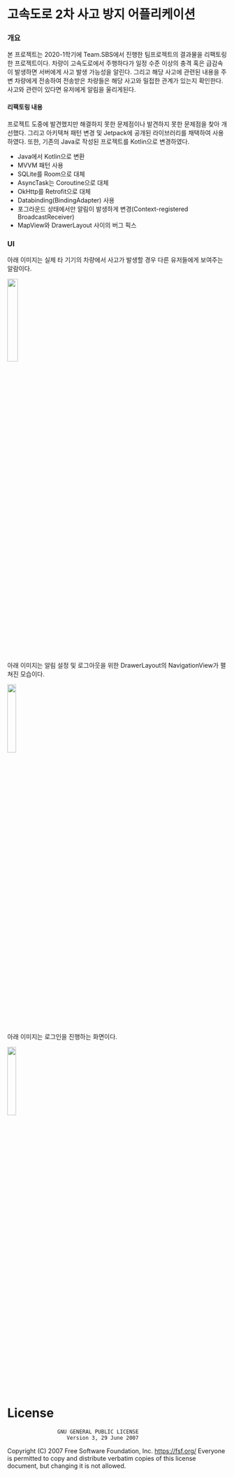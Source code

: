 # 고속도로 2차 사고 방지 어플리케이션 

### 개요
본 프로젝트는 2020-1학기에 Team.SBS에서 진행한 팀프로젝트의 결과물을 리팩토링한 프로젝트이다. 차량이 고속도로에서 주행하다가 일정 수준 이상의 충격 혹은 급감속이 발생하면 서버에게
사고 발생 가능성을 알린다. 그리고 해당 사고에 관련된 내용을 주변 차량에게 전송하여 전송받은 차량들은 해당 사고와 밀접한 관계가 있는지 확인한다. 사고와 관련이 있다면 유저에게 알림을 울리게된다.


#### 리팩토링 내용
 프로젝트 도중에 발견했지만 해결하지 못한 문제점이나 발견하지 못한 문제점을 찾아 개선했다.
그리고 아키텍쳐 패턴 변경 및 Jetpack에 공개된 라이브러리를 채택하여 사용하였다. 또한, 기존의 Java로 작성된 프로젝트를 Kotlin으로 변경하였다.

- Java에서 Kotlin으로 변환
- MVVM 패턴 사용
- SQLite를 Room으로 대체
- AsyncTask는 Coroutine으로 대체
- OkHttp를 Retrofit으로 대체
- Databinding(BindingAdapter) 사용
- 포그라운드 상태에서만 알림이 발생하게 변경(Context-registered BroadcastReceiver)
- MapView와 DrawerLayout 사이의 버그 픽스


### UI
아래 이미지는 실제 타 기기의 차량에서 사고가 발생할 경우 다른 유저들에게 보여주는 알람이다.

<img src=https://user-images.githubusercontent.com/30337408/93011093-30433380-f5ce-11ea-9498-15db1974633c.gif width=22% height=22%>

아래 이미지는 알림 설정 및 로그아웃을 위한 DrawerLayout의 NavigationView가 펼쳐진 모습이다.

<img src=https://user-images.githubusercontent.com/30337408/93011096-3507e780-f5ce-11ea-9802-2bf312549771.png width=20% height=20%>

아래 이미지는 로그인을 진행하는 화면이다.

<img src=https://user-images.githubusercontent.com/30337408/93011097-3507e780-f5ce-11ea-8849-b00dde988144.png width=20% height=20%>

# License
                    GNU GENERAL PUBLIC LICENSE
                       Version 3, 29 June 2007

 Copyright (C) 2007 Free Software Foundation, Inc. <https://fsf.org/>
 Everyone is permitted to copy and distribute verbatim copies
 of this license document, but changing it is not allowed.

